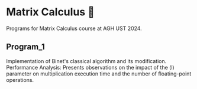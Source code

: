 # Matrix Calculus 🧮

Programs for Matrix Calculus course at AGH UST 2024.

## Program_1
Implementation of Binet's classical algorithm and its modification.
Performance Analysis: Presents observations on the impact of the (l) parameter on multiplication execution time and the number of floating-point operations.
